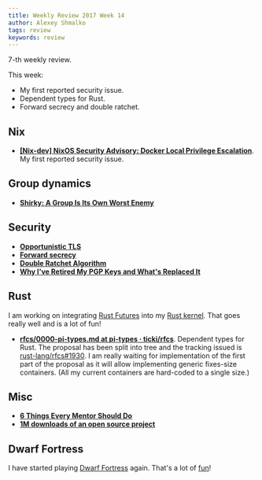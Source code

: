 ```yaml
---
title: Weekly Review 2017 Week 14
author: Alexey Shmalko
tags: review
keywords: review
---
```


7-th weekly review.

This week:

- My first reported security issue.
- Dependent types for Rust.
- Forward secrecy and double ratchet.

<!--more-->

## Nix

- **[[Nix-dev] NixOS Security Advisory: Docker Local Privilege Escalation](http://lists.science.uu.nl/pipermail/nix-dev/2017-April/023329.html)**. My first reported security issue.

## Group dynamics

- **[Shirky: A Group Is Its Own Worst Enemy](http://www.shirky.com/writings/herecomeseverybody/group_enemy.html)**

## Security

- **[Opportunistic TLS](https://en.m.wikipedia.org/wiki/Opportunistic_TLS)**
- **[Forward secrecy](https://en.m.wikipedia.org/wiki/Forward_secrecy)**
- **[Double Ratchet Algorithm](https://en.m.wikipedia.org/wiki/Double_Ratchet_Algorithm)**
- **[Why I've Retired My PGP Keys and What's Replaced It](http://nullprogram.com/blog/2017/03/12/)**

## Rust

I am working on integrating [Rust Futures](https://github.com/alexcrichton/futures-rs) into my [Rust kernel](/2015/bkernel-a-rust-operating-system/). That goes really well and is a lot of fun!

- **[rfcs/0000-pi-types.md at pi-types · ticki/rfcs](https://github.com/ticki/rfcs/blob/pi-types/text/0000-pi-types.md)**. Dependent types for Rust. The proposal has been split into tree and the tracking issued is [rust-lang/rfcs#1930](https://github.com/rust-lang/rfcs/issues/1930). I am really waiting for implementation of the first part of the proposal as it will allow implementing generic fixes-size containers. (All my current containers are hard-coded to a single size.)

## Misc

- **[6 Things Every Mentor Should Do](https://hbr.org/2017/03/6-things-every-mentor-should-do)**
- **[1M downloads of an open source project](http://ivanakimov.com/1m-downloads-of-an-open-source-project/)**

## Dwarf Fortress

I have started playing [Dwarf Fortress](http://www.bay12games.com/dwarves/) again. That's a lot of [fun](http://dwarffortresswiki.org/index.php/DF2014:Losing)!
